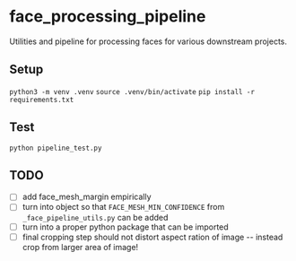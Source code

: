 # face_processing_pipeline

Utilities and pipeline for processing faces for various downstream projects.


## Setup

`python3 -m venv .venv`
`source .venv/bin/activate`
`pip install -r requirements.txt`


## Test

`python pipeline_test.py`


## TODO

- [ ] add face_mesh_margin empirically
- [ ] turn into object so that `FACE_MESH_MIN_CONFIDENCE` from `_face_pipeline_utils.py` can be added
- [ ] turn into a proper python package that can be imported
- [ ] final cropping step should not distort aspect ration of image -- instead crop from larger area of image!
